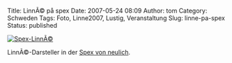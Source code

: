 Title: LinnÃ© på spex
Date: 2007-05-24 08:09
Author: tom
Category: Schweden
Tags: Foto, Linne2007, Lustig, Veranstaltung
Slug: linne-pa-spex
Status: published

[![Spex-LinnÃ©](http://www.fiket.de/pic/spexlinne_s.jpg "Spex-LinnÃ©")](http://www.fiket.de/pic/spexlinne_l.jpg)

LinnÃ©-Darsteller in der [Spex von
neulich](http://www.fiket.de/2007/05/06/wort-der-woche-spex/).

